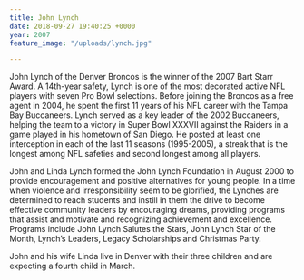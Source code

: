 ```yaml
---
title: John Lynch
date: 2018-09-27 19:40:25 +0000
year: 2007
feature_image: "/uploads/lynch.jpg"

---
```

John Lynch of the Denver Broncos is the winner of the 2007 Bart Starr Award. A 14th-year safety, Lynch is one of the most decorated active NFL players with seven Pro Bowl selections. Before joining the Broncos as a free agent in 2004, he spent the first 11 years of his NFL career with the Tampa Bay Buccaneers. Lynch served as a key leader of the 2002 Buccaneers, helping the team to a victory in Super Bowl XXXVII against the Raiders in a game played in his hometown of San Diego. He posted at least one interception in each of the last 11 seasons (1995-2005), a streak that is the longest among NFL safeties and second longest among all players.

John and Linda Lynch formed the John Lynch Foundation in August 2000 to provide encouragement and positive alternatives for young people. In a time when violence and irresponsibility seem to be glorified, the Lynches are determined to reach students and instill in them the drive to become effective community leaders by encouraging dreams, providing programs that assist and motivate and recognizing achievement and excellence. Programs include John Lynch Salutes the Stars, John Lynch Star of the Month, Lynch’s Leaders, Legacy Scholarships and Christmas Party.

John and his wife Linda live in Denver with their three children and are expecting a fourth child in March.
